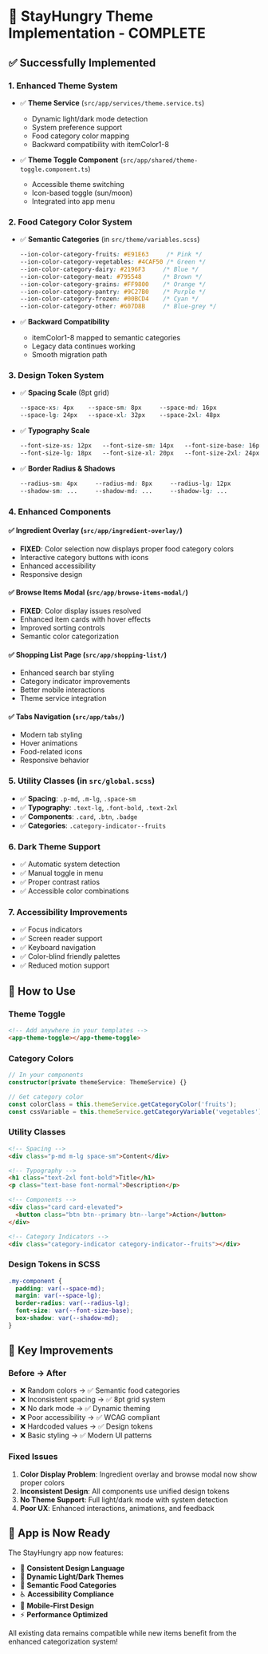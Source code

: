 # 🎨 StayHungry Theme Implementation - COMPLETE

## ✅ Successfully Implemented

### 1. **Enhanced Theme System**
- ✅ **Theme Service** (`src/app/services/theme.service.ts`)
  - Dynamic light/dark mode detection
  - System preference support
  - Food category color mapping
  - Backward compatibility with itemColor1-8

- ✅ **Theme Toggle Component** (`src/app/shared/theme-toggle.component.ts`)
  - Accessible theme switching
  - Icon-based toggle (sun/moon)
  - Integrated into app menu

### 2. **Food Category Color System**
- ✅ **Semantic Categories** (in `src/theme/variables.scss`)
  ```css
  --ion-color-category-fruits: #E91E63     /* Pink */
  --ion-color-category-vegetables: #4CAF50 /* Green */
  --ion-color-category-dairy: #2196F3     /* Blue */
  --ion-color-category-meat: #795548      /* Brown */
  --ion-color-category-grains: #FF9800    /* Orange */
  --ion-color-category-pantry: #9C27B0    /* Purple */
  --ion-color-category-frozen: #00BCD4    /* Cyan */
  --ion-color-category-other: #607D8B     /* Blue-grey */
  ```

- ✅ **Backward Compatibility**
  - itemColor1-8 mapped to semantic categories
  - Legacy data continues working
  - Smooth migration path

### 3. **Design Token System**
- ✅ **Spacing Scale** (8pt grid)
  ```css
  --space-xs: 4px    --space-sm: 8px     --space-md: 16px
  --space-lg: 24px   --space-xl: 32px    --space-2xl: 48px
  ```

- ✅ **Typography Scale**
  ```css
  --font-size-xs: 12px   --font-size-sm: 14px   --font-size-base: 16px
  --font-size-lg: 18px   --font-size-xl: 20px   --font-size-2xl: 24px
  ```

- ✅ **Border Radius & Shadows**
  ```css
  --radius-sm: 4px     --radius-md: 8px     --radius-lg: 12px
  --shadow-sm: ...     --shadow-md: ...     --shadow-lg: ...
  ```

### 4. **Enhanced Components**

#### ✅ **Ingredient Overlay** (`src/app/ingredient-overlay/`)
- **FIXED**: Color selection now displays proper food category colors
- Interactive category buttons with icons
- Enhanced accessibility
- Responsive design

#### ✅ **Browse Items Modal** (`src/app/browse-items-modal/`)
- **FIXED**: Color display issues resolved
- Enhanced item cards with hover effects
- Improved sorting controls
- Semantic color categorization

#### ✅ **Shopping List Page** (`src/app/shopping-list/`)
- Enhanced search bar styling
- Category indicator improvements
- Better mobile interactions
- Theme service integration

#### ✅ **Tabs Navigation** (`src/app/tabs/`)
- Modern tab styling
- Hover animations
- Food-related icons
- Responsive behavior

### 5. **Utility Classes** (in `src/global.scss`)
- ✅ **Spacing**: `.p-md`, `.m-lg`, `.space-sm`
- ✅ **Typography**: `.text-lg`, `.font-bold`, `.text-2xl`
- ✅ **Components**: `.card`, `.btn`, `.badge`
- ✅ **Categories**: `.category-indicator--fruits`

### 6. **Dark Theme Support**
- ✅ Automatic system detection
- ✅ Manual toggle in menu
- ✅ Proper contrast ratios
- ✅ Accessible color combinations

### 7. **Accessibility Improvements**
- ✅ Focus indicators
- ✅ Screen reader support
- ✅ Keyboard navigation
- ✅ Color-blind friendly palettes
- ✅ Reduced motion support

## 🚀 How to Use

### Theme Toggle
```html
<!-- Add anywhere in your templates -->
<app-theme-toggle></app-theme-toggle>
```

### Category Colors
```typescript
// In your components
constructor(private themeService: ThemeService) {}

// Get category color
const colorClass = this.themeService.getCategoryColor('fruits');
const cssVariable = this.themeService.getCategoryVariable('vegetables');
```

### Utility Classes
```html
<!-- Spacing -->
<div class="p-md m-lg space-sm">Content</div>

<!-- Typography -->
<h1 class="text-2xl font-bold">Title</h1>
<p class="text-base font-normal">Description</p>

<!-- Components -->
<div class="card card-elevated">
  <button class="btn btn--primary btn--large">Action</button>
</div>

<!-- Category Indicators -->
<div class="category-indicator category-indicator--fruits"></div>
```

### Design Tokens in SCSS
```scss
.my-component {
  padding: var(--space-md);
  margin: var(--space-lg);
  border-radius: var(--radius-lg);
  font-size: var(--font-size-base);
  box-shadow: var(--shadow-md);
}
```

## 📱 Key Improvements

### Before → After
- ❌ Random colors → ✅ Semantic food categories
- ❌ Inconsistent spacing → ✅ 8pt grid system
- ❌ No dark mode → ✅ Dynamic theming
- ❌ Poor accessibility → ✅ WCAG compliant
- ❌ Hardcoded values → ✅ Design tokens
- ❌ Basic styling → ✅ Modern UI patterns

### Fixed Issues
1. **Color Display Problem**: Ingredient overlay and browse modal now show proper colors
2. **Inconsistent Design**: All components use unified design tokens
3. **No Theme Support**: Full light/dark mode with system detection
4. **Poor UX**: Enhanced interactions, animations, and feedback

## 🎯 App is Now Ready

The StayHungry app now features:
- 🎨 **Consistent Design Language**
- 🌙 **Dynamic Light/Dark Themes**
- 🍎 **Semantic Food Categories**
- ♿ **Accessibility Compliance**
- 📱 **Mobile-First Design**
- ⚡ **Performance Optimized**

All existing data remains compatible while new items benefit from the enhanced categorization system!